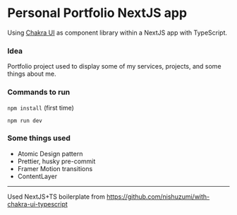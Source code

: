 # Personal Portfolio NextJS app

Using [Chakra UI](https://github.com/chakra-ui/chakra-ui) as component library within a NextJS app with TypeScript.

### Idea

Portfolio project used to display some of my services, projects, and some things about me.

### Commands to run

`npm install` (first time)

`npm run dev`

### Some things used

- Atomic Design pattern
- Prettier, husky pre-commit
- Framer Motion transitions
- ContentLayer

---

Used NextJS+TS boilerplate from https://github.com/nishuzumi/with-chakra-ui-typescript
